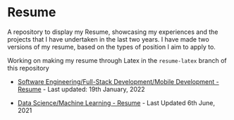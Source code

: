 # Resume
A repository to display my Resume, showcasing my experiences and the projects that I have undertaken in the last two years. I have made two versions of my resume, based on the types of position I aim to apply to.

Working on making my resume through Latex in the `resume-latex` branch of this repository

- [Software Engineering/Full-Stack Development/Mobile Development - Resume](https://drive.google.com/file/d/1DmqrPgC5WqbbTSyiKchZEpU1xeCt4lAC/view?usp=sharing) - Last updated: 19th January, 2022

<!-- - [A cleaner version of the above SWE Resume](https://drive.google.com/file/d/1qjjQEnt9hK3LSBTuC8jtJMtNDzWaHwQp/view?usp=sharing) - Last Updated 7th July, 2021 -->

- [Data Science/Machine Learning - Resume](https://drive.google.com/file/d/1057YfSq6xQxEpTQ88qYOHn8fNVcgHuu9/view?usp=sharing) - Last Updated 6th June, 2021
